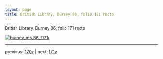 ```yaml
---
layout: page
title: British Library, Burney 86, folio 171 recto
---
```


British Library, Burney 86, folio 171 recto

[![burney_ms_86_f171r](http://www.homermultitext.org/iipsrv?IIIF=/project/homer/pyramidal/deepzoom/bl/burney86imgs/v1/burney_ms_86_f171r.tif/full/800,/0/default.jpg)](http://www.homermultitext.org/ict2/?urn=urn:cite2:bl:burney86imgs.v1:burney_ms_86_f171r) 

---

previous:  [170v](../170v/) | next: [171v](../171v/)